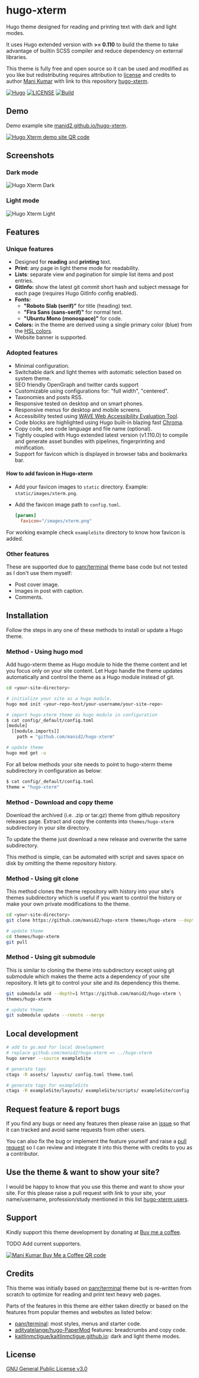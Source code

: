 hugo-xterm
==========

Hugo theme designed for reading and printing text with dark and light modes.

It uses Hugo extended version with __>= 0.110__ to build the theme to take
advantage of builtin SCSS compiler and reduce dependency on external
libraries.

This theme is fully free and open source so it can be used and modified as you
like but redistributing requires attribution to [license][hx_lic_link] and
credits to author [Mani Kumar][md2_gh_link] with link to this repository
[hugo-xterm][hx_gh_link].

[![Hugo][hugo_ver_img]][hugo_v0110]
[![LICENSE][hx_lic_img]][hx_lic_link]
[![Build][hx_ci_build_img]][hx_ci_build_link]

Demo
----

Demo example site [manid2.github.io/hugo-xterm][7].

[![Hugo Xterm demo site QR code][hx_demo_qr_img]][7]

Screenshots
-----------

### Dark mode

![Hugo Xterm Dark][hx_ss_dark]

### Light mode

![Hugo Xterm Light][hx_ss_light]

Features
--------

### Unique features

* Designed for __reading__ and __printing__ text.
* __Print:__ any page in light theme mode for readability.
* __Lists__: separate view and pagination for simple list items and post
  entries.
* __GitInfo:__ show the latest git commit short hash and subject message for
  each page (requires Hugo GitInfo config enabled).
* __Fonts:__
  - __"Roboto Slab (serif)"__ for title (heading) text.
  - __"Fira Sans (sans-serif)"__ for normal text.
  - __"Ubuntu Mono (monospace)"__ for code.
* __Colors:__ in the theme are derived using a single primary color (blue)
  from the [HSL colors][8].
* Website banner is supported.

### Adopted features

* Minimal configuration.
* Switchable dark and light themes with automatic selection based on system
  theme.
* SEO friendly OpenGraph and twitter cards support
* Customizable using configurations for: "full width", "centered".
* Taxonomies and posts RSS.
* Responsive tested on desktop and on smart phones.
* Responsive menus for desktop and mobile screens.
* Accessibility tested using [WAVE Web Accessibility Evaluation Tool][5].
* Code blocks are highlighted using Hugo built-in blazing fast [Chroma][9].
* Copy code, see code language and file name (optional).
* Tightly coupled with Hugo extended latest version (v1.110.0) to compile and
  generate asset bundles with pipelines, fingerprinting and minification.
* Support for favicon which is displayed in browser tabs and bookmarks bar.

#### How to add favicon in Hugo-xterm

* Add your favicon images to `static` directory.
  Example: `static/images/xterm.png`.
* Add the favicon image path to `config.toml`.

  ```toml
  [params]
    favicon="/images/xterm.png"
  ```

For working example check `exampleSite` directory to know how favicon is
added.

### Other features

These are supported due to [panr/terminal][1] theme base code but not
tested as I don't use them myself:

* Post cover image.
* Images in post with caption.
* Comments.

Installation
------------

Follow the steps in any one of these methods to install or update a Hugo
theme.

### Method - Using hugo mod

Add hugo-xterm theme as Hugo module to hide the theme content and let you
focus only on your site content. Let Hugo handle the theme updates
automatically and control the theme as a Hugo module instead of git.

```bash
cd <your-site-directory>

# initialize your site as a hugo module.
hugo mod init <your-repo-host/your-username/your-site-repo>

# import hugo-xterm theme as hugo module in configuration
$ cat config/_default/config.toml
[module]
  [[module.imports]]
    path = "github.com/manid2/hugo-xterm"

# update theme
hugo mod get -u
```

For all below methods your site needs to point to hugo-xterm theme
subdirectory in configuration as below:

```bash
$ cat config/_default/config.toml
theme = "hugo-xterm"
```

### Method - Download and copy theme

Download the archived (i.e. .zip or tar.gz) theme from github repository
releases page. Extract and copy the contents into `themes/hugo-xterm`
subdirectory in your site directory.

To update the theme just download a new release and overwrite the same
subdirectory.

This method is simple, can be automated with script and saves space on disk by
omitting the theme repository history.

### Method - Using git clone

This method clones the theme repository with history into your site's themes
subdirectory which is useful if you want to control the history or make your
own private modifications to the theme.

```bash
cd <your-site-directory>
git clone https://github.com/manid2/hugo-xterm themes/hugo-xterm --depth=1

# update theme
cd themes/hugo-xterm
git pull
```

### Method - Using git submodule

This is similar to cloning the theme into subdirectory except using git
submodule which makes the theme acts a dependency of your site repository. It
lets git to control your site and its dependency this theme.

```bash
git submodule add --depth=1 https://github.com/manid2/hugo-xterm \
themes/hugo-xterm

# update theme
git submodule update --remote --merge
```

Local development
-----------------

```bash
# add to go.mod for local development
# replace github.com/manid2/hugo-xterm => ../hugo-xterm
hugo server --source exampleSite

# generate tags
ctags -R assets/ layouts/ config.toml theme.toml

# generate tags for exampleSite
ctags -R exampleSite/layouts/ exampleSite/scripts/ exampleSite/config
```

Request feature & report bugs
-----------------------------

If you find any bugs or need any features then please raise an
[issue][hx_gh_issues_link] so that it can tracked and avoid same requests from
other users.

You can also fix the bug or implement the feature yourself and raise a [pull
request][hx_gh_pr_link] so I can review and integrate it into this theme with
credits to you as a contributor.

Use the theme & want to show your site?
---------------------------------------

I would be happy to know that you use this theme and want to show your site.
For this please raise a pull request with link to your site, your
name/username, profession/study mentioned in this list [hugo-xterm
users][hx_users_link].

Support
-------

Kindly support this theme development by donating at [Buy me a
coffee][md2_bmc_link].

TODO Add current supporters.

[![Mani Kumar Buy Me a Coffee QR code][md2_bmc_qr_img]][md2_bmc_link]

Credits
-------

This theme was initially based on [panr/terminal][1] theme but is re-written
from scratch to optimize for reading and print text heavy web pages.

Parts of the features in this theme are either taken directly or based on the
features from popular themes and websites as listed below:

* [panr/terminal][1]: most styles, menus and starter code.
* [adityatelange/hugo-PaperMod][2] features: breadcrumbs and copy code.
* [kaitlinmctigue/kaitlinmctigue.github.io][3]: dark and light theme modes.

License
-------

[GNU General Public License v3.0][hx_lic_link]

[1]: https://github.com/panr/hugo-theme-terminal
[2]: https://github.com/adityatelange/hugo-PaperMod
[3]: https://github.com/kaitlinmctigue/kaitlinmctigue.github.io
[5]: https://wave.webaim.org/
[7]: https://manid2.github.io/hugo-xterm/
[8]: https://en.wikipedia.org/wiki/HSL_and_HSV
[9]: https://github.com/alecthomas/chroma/

[hx_ci_build_img]: https://img.shields.io/github/actions/workflow/status/manid2/hugo-xterm/hugo.yaml?logo=github "Hugo Xterm build status badge"
[hx_ci_build_link]: https://github.com/manid2/hugo-xterm/actions

[hx_lic_img]: https://img.shields.io/github/license/manid2/hugo-xterm?logo=gnu&logoColor=black&label=License&labelColor=lightcyan "Hugo Xterm license badge"
[hx_lic_link]: https://github.com/manid2/hugo-xterm/blob/main/LICENSE

[hugo_ver_img]: https://img.shields.io/badge/Hugo%20Extended-%3E%3D%20v0.110.0-blue.svg?style=flat&logo=hugo&logoColor=white&label=Hugo%20Extended&labelColor=grey "Hugo Extended >= v0.110.0"
[hugo_v0110]: https://github.com/gohugoio/hugo/releases/tag/v0.110.0

[hx_ss_dark]: https://manid2.github.io/hugo-xterm/screenshots/hugo-xterm-ss-01-dark.png "Hugo Xterm dark mode screenshot"
[hx_ss_light]: https://manid2.github.io/hugo-xterm/screenshots/hugo-xterm-ss-02-light.png "Hugo Xterm light mode screenshot"

[hx_demo_qr_img]: https://quickchart.io/qr?text=https%3A%2F%2Fmanid2.github.io%2Fhugo-xterm%2F&dark=1a5fb4&size=200
[hx_gh_link]: https://github.com/manid2/hugo-xterm
[hx_gh_issues_link]: https://github.com/manid2/hugo-xterm/issues
[hx_gh_pr_link]: https://github.com/manid2/hugo-xterm/pulls
[hx_users_link]: https://github.com/manid2/hugo-xterm/blob/main/USERS.md

[md2_bmc_link]: https://www.buymeacoffee.com/manid2
[md2_bmc_qr_img]: https://manid2.github.io/images/md2_bmc_qr.png
[md2_gh_link]: https://github.com/manid2
